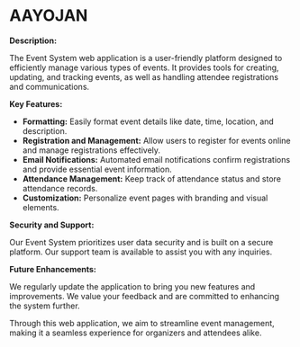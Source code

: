# AAYOJAN

**Description:**

The Event System web application is a user-friendly platform designed to efficiently manage various types of events. It provides tools for creating, updating, and tracking events, as well as handling attendee registrations and communications.

**Key Features:**

- **Formatting:** Easily format event details like date, time, location, and description.
- **Registration and Management:** Allow users to register for events online and manage registrations effectively.
- **Email Notifications:** Automated email notifications confirm registrations and provide essential event information.
- **Attendance Management:** Keep track of attendance status and store attendance records.
- **Customization:** Personalize event pages with branding and visual elements.

**Security and Support:**

Our Event System prioritizes user data security and is built on a secure platform. Our support team is available to assist you with any inquiries.

**Future Enhancements:**

We regularly update the application to bring you new features and improvements. We value your feedback and are committed to enhancing the system further.

Through this web application, we aim to streamline event management, making it a seamless experience for organizers and attendees alike.
